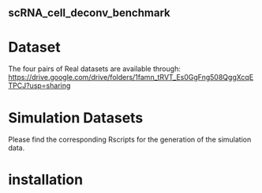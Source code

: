 ## scRNA_cell_deconv_benchmark
# Dataset
The four pairs of Real datasets are available through: https://drive.google.com/drive/folders/1famn_tRVT_Es0GgFng508QggXcqETPCJ?usp=sharing
# Simulation Datasets
Please find the corresponding Rscripts for the generation of the simulation data.
# installation
